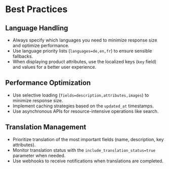 # Best Practices

## Language Handling
- Always specify which languages you need to minimize response size and optimize performance.
- Use language priority lists (`languages=de,en,fr`) to ensure sensible fallbacks.
- When displaying product attributes, use the localized keys (`key` field) and values for a better user experience.

## Performance Optimization
- Use selective loading (`fields=description,attributes,images`) to minimize response size.
- Implement caching strategies based on the `updated_at` timestamps.
- Use asynchronous APIs for resource-intensive operations like search.

## Translation Management
- Prioritize translation of the most important fields (name, description, key attributes).
- Monitor translation status with the `include_translation_status=true` parameter when needed.
- Use webhooks to receive notifications when translations are completed.
